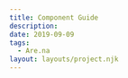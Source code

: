 ```yaml
---
title: Component Guide
description:
date: 2019-09-09
tags:
  - Are.na
layout: layouts/project.njk
---
```

